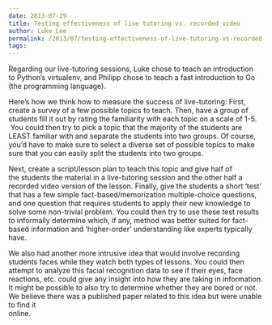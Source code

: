```yaml
---
date: 2013-07-29
title: Testing effectiveness of live tutoring vs. recorded video
author: Luke Lee
permalink: /2013/07/testing-effectiveness-of-live-tutoring-vs-recorded-video/
tags:
---
```

Regarding our live-tutoring sessions, Luke chose to teach an introduction to Python&#8217;s virtualenv, and Philipp chose to teach a fast introduction to Go (the programming language).

Here&#8217;s how we think how to measure the success of live-tutoring: First, create a survey of a few possible topics to teach. Then, have a group of students fill it out by rating the familiarity with each topic on a scale of 1-5.  You could then try to pick a topic that the majority of the students are LEAST familiar with and separate the students into two groups. Of course, you&#8217;d have to make sure to select a diverse set of possible topics to make sure that you can easily split the students into two groups.

Next, create a script/lesson plan to teach this topic and give half of the students the material in a live-tutoring session and the other half a recorded video version of the lesson. Finally, give the students a short &#8216;test&#8217; that has a few simple fact-based/memorization multiple-choice questions, and one question that requires students to apply their new knowledge to solve some non-trivial problem. You could then try to use these test results to informally determine which, if any, method was better suited for fact-based information and &#8216;higher-order&#8217; understanding like experts typically have.

We also had another more intrusive idea that would involve recording students faces while they watch both types of lessons. You could then attempt to analyze this facial recognition data to see if their eyes, face reactions, etc. could give any insight into how they are taking in information. It might be possible to also try to determine whether they are bored or not. We believe there was a published paper related to this idea but were unable to find it  
online.
